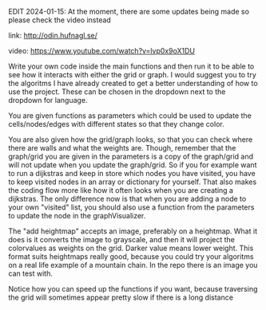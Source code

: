 EDIT 2024-01-15: At the moment, there are some updates being made so please check the video instead


link: http://odin.hufnagl.se/

video: https://www.youtube.com/watch?v=lvp0x9oX1DU

Write your own code inside the main functions and then run it to be able to see how it interacts with either the grid or graph. I would suggest you to try the algoritms I have already created to get a better understanding of how to use the project. These can be chosen in the dropdown next to the dropdown for language.

You are given functions as parameters which could be used to update the cells/nodes/edges with different states so that they change color.

You are also given how the grid/graph looks, so that you can check where there are walls and what the weights are. Though, remember that the graph/grid you are given in the parameters is a copy of the graph/grid and will not update when you update the graph/grid. So if you for example want to run a dijkstras and keep in store which nodes you have visited, you have to keep visited nodes in an array or dictionary for yourself. That also makes the coding flow more like how it often looks when you are creating a dijkstras. The only difference now is that when you are adding a node to your own "visited" list, you should also use a function from the parameters to update the node in the graphVisualizer.

The "add heightmap" accepts an image, preferably on a heightmap. What it does is it converts the image to grayscale, and then it will project the colorvalues as weights on the grid. Darker value means lower weight. This format suits heightmaps really good, because you could try your algoritms on a real life example of a mountain chain. In the repo there is an image you can test with.

Notice how you can speed up the functions if you want, because traversing the grid will sometimes appear pretty slow if there is a long distance

